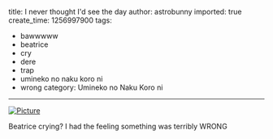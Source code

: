 title: I never thought I'd see the day
author: astrobunny
imported: true
create_time: 1256997900
tags:
- bawwwww
- beatrice
- cry
- dere
- trap
- umineko no naku koro ni
- wrong
category: Umineko no Naku Koro ni
---
 [![](wp-uploads/2009/10/wpid-gg_Umineko_no_Naku_Koro_ni_-_18_83F65B85_4-500x281.jpg "Picture")](/images/wp-uploads/2009/10/wpid-gg_Umineko_no_Naku_Koro_ni_-_18_83F65B85_4.jpg)  
  
Beatrice crying? I had the feeling something was terribly WRONG